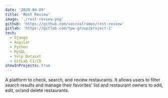 ```yaml
---
date: '2020-04-09'
title: 'Rest Review'
image: './rest-review.png'
github: 'https://github.com/vascoalramos/rest-review'
gitlab: 'https://gitlab.com/tpw-group/project-2'
tech:
  - Django
  - Angular
  - Python
  - MySQL
  - Yelp Dataset
  - GitLab CI/CD
showInProjects: true
---
```


A platform to check, search, and review restaurants. It allows users to filter search results and manage their favorites' list and restaurant owners to add, edit, or/and delete restaurants.
